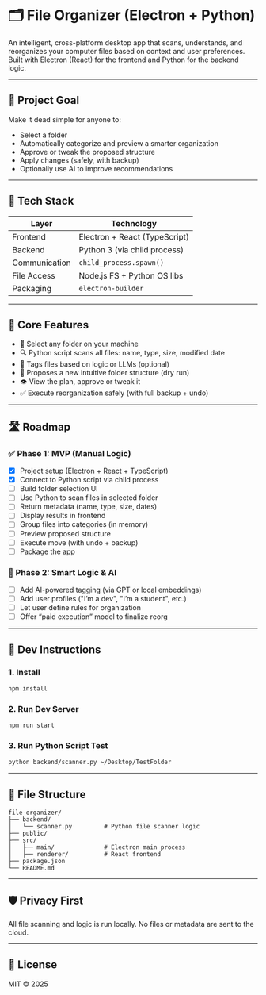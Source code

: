 # 🗂️ File Organizer (Electron + Python)

An intelligent, cross-platform desktop app that scans, understands, and reorganizes your computer files based on context and user preferences. Built with Electron (React) for the frontend and Python for the backend logic.

---

## 🎯 Project Goal

Make it dead simple for anyone to:

- Select a folder
- Automatically categorize and preview a smarter organization
- Approve or tweak the proposed structure
- Apply changes (safely, with backup)
- Optionally use AI to improve recommendations

---

## 🔧 Tech Stack

| Layer         | Technology                    |
| ------------- | ----------------------------- |
| Frontend      | Electron + React (TypeScript) |
| Backend       | Python 3 (via child process)  |
| Communication | `child_process.spawn()`       |
| File Access   | Node.js FS + Python OS libs   |
| Packaging     | `electron-builder`            |

---

## 🧠 Core Features

- 📁 Select any folder on your machine
- 🔍 Python script scans all files: name, type, size, modified date
- 🧠 Tags files based on logic or LLMs (optional)
- 📂 Proposes a new intuitive folder structure (dry run)
- 👁️ View the plan, approve or tweak it
- ✅ Execute reorganization safely (with full backup + undo)

---

## 🛣️ Roadmap

### ✅ Phase 1: MVP (Manual Logic)

- [x] Project setup (Electron + React + TypeScript)
- [x] Connect to Python script via child process
- [ ] Build folder selection UI
- [ ] Use Python to scan files in selected folder
- [ ] Return metadata (name, type, size, dates)
- [ ] Display results in frontend
- [ ] Group files into categories (in memory)
- [ ] Preview proposed structure
- [ ] Execute move (with undo + backup)
- [ ] Package the app

### 🔮 Phase 2: Smart Logic & AI

- [ ] Add AI-powered tagging (via GPT or local embeddings)
- [ ] Add user profiles ("I’m a dev", "I’m a student", etc.)
- [ ] Let user define rules for organization
- [ ] Offer “paid execution” model to finalize reorg

---

## 🧪 Dev Instructions

### 1. Install

```bash
npm install
```

### 2. Run Dev Server

```bash
npm run start
```

### 3. Run Python Script Test

```bash
python backend/scanner.py ~/Desktop/TestFolder
```

---

## 📁 File Structure

```
file-organizer/
├── backend/
│   └── scanner.py         # Python file scanner logic
├── public/
├── src/
│   ├── main/              # Electron main process
│   ├── renderer/          # React frontend
├── package.json
└── README.md
```

---

## 🛡️ Privacy First

All file scanning and logic is run locally. No files or metadata are sent to the cloud.

---

## 📄 License

MIT © 2025
